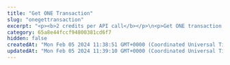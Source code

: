 ```yaml
---
title: "Get ONE Transaction"
slug: "onegettransaction"
excerpt: "<p><b>2 credits per API call</b></p>\n<p>Get ONE transaction by transaction hash.</p>"
category: 65a8e44fccf94800381cd6f7
hidden: false
createdAt: "Mon Feb 05 2024 11:38:51 GMT+0000 (Coordinated Universal Time)"
updatedAt: "Mon Feb 05 2024 11:39:10 GMT+0000 (Coordinated Universal Time)"
---
```

